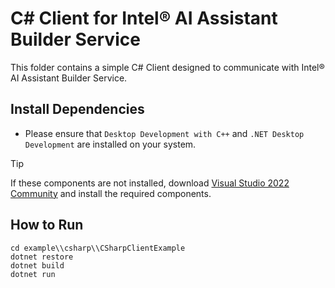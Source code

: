 # C# Client for Intel® AI Assistant Builder Service
This folder contains a simple C# Client designed to communicate with Intel® AI Assistant Builder Service.

## Install Dependencies
- Please ensure that `Desktop Development with C++` and `.NET Desktop Development` are installed on your system.
> [!TIP]
> If these components are not installed, download [Visual Studio 2022 Community](https://visualstudio.microsoft.com/vs/) and install the required components.

## How to Run
```
cd example\\csharp\\CSharpClientExample
dotnet restore
dotnet build
dotnet run
```
